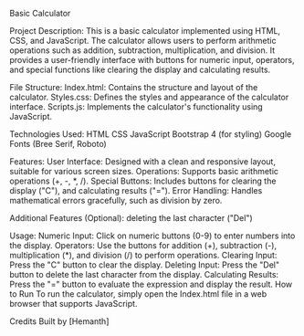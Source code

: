 Basic Calculator

Project Description:
This is a basic calculator implemented using HTML, CSS, and JavaScript. The calculator allows users to perform arithmetic operations such as addition, subtraction, multiplication, and division. It provides a user-friendly interface with buttons for numeric input, operators, and special functions like clearing the display and calculating results.

File Structure:
Index.html: Contains the structure and layout of the calculator.
Styles.css: Defines the styles and appearance of the calculator interface.
Scripts.js: Implements the calculator's functionality using JavaScript.

Technologies Used:
HTML
CSS
JavaScript
Bootstrap 4 (for styling)
Google Fonts (Bree Serif, Roboto)

Features:
User Interface: Designed with a clean and responsive layout, suitable for various screen sizes.
Operations: Supports basic arithmetic operations (+, -, *, /).
Special Buttons: Includes buttons for clearing the display ("C"), and calculating results ("=").
Error Handling: Handles mathematical errors gracefully, such as division by zero.

Additional Features (Optional):
deleting the last character ("Del")

Usage:
Numeric Input: Click on numeric buttons (0-9) to enter numbers into the display.
Operators: Use the buttons for addition (+), subtraction (-), multiplication (*), and division (/) to perform operations.
Clearing Input: Press the "C" button to clear the display.
Deleting Input: Press the "Del" button to delete the last character from the display.
Calculating Results: Press the "=" button to evaluate the expression and display the result.
How to Run
To run the calculator, simply open the Index.html file in a web browser that supports JavaScript.

Credits
Built by [Hemanth]